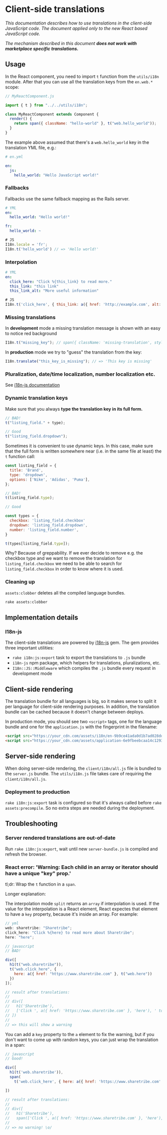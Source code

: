 # Client-side translations

_This documentation describes how to use translations in the client-side JavaScript code. The document applied only to the new React based JavaScript code._

_The mechanism described in this document **does not work with marketplace specific translations.**_

## Usage

In the React component, you need to import `t` function from the `utils/i18n` module. After that you can use all the translation keys from the `en.web.*` scope:

```js
// MyReactComponent.js

import { t } from "../../utils/i18n";

class MyReactComponent extends Component {
  render() {
    return span({ className: "hello-world" }, t("web.hello_world"));
  }
}
```

The example above assumed that there's a `web.hello_world` key in the translation YML file, e.g.:

```yml
# en.yml

en:
  js:
    hello_world: "Hello JavaScript world!"
```

### Fallbacks

Fallbacks use the same fallback mapping as the Rails server.

```yml
# YML
en:
  hello_world: "Hello world!"

fr:
  hello_world: ~
```

```javascript
# JS
I18n.locale = 'fr';
I18n.t('hello_world') // => 'Hello world!'
```

### Interpolation

```yml
# YML
en:
  click_here: "Click %{this_link} to read more."
  this_link: "this link"
  this_link_alt: "More useful information"
```

```javascript
# JS
I18n.t('click_here', { this_link: a({ href: 'http://example.com', alt: t('this_link_alt') }, t('this_link')) })
```

### Missing translations

In **development** mode a missing translation message is shown with an easy to notice red background

```javascript
I18n.t("missing_key"); // span({ className: 'missing-translation', style: { backgroundColor: 'red !important' } }, "[missing 'missing_key' translation]";
```

In **production** mode we try to "guess" the translation from the key:

```javascript
I18n.translate("this_key_is_missing"); // => 'This key is missing'
```

### Pluralization, date/time localization, number localization etc.

See [i18n-js documentation](https://github.com/fnando/i18n-js)

### Dynamic translation keys

Make sure that you always **type the translation key in its full form.**

```javascript
// BAD!
t("listing_field." + type);

// Good
t("listing_field.dropdown");
```

Sometimes it is convenient to use dynamic keys. In this case, make sure that the full form is written somewhere near (i.e. in the same file at least) the `t` function call:

```javascript
const listing_field = {
  title: 'Brand',
  type: 'dropdown',
  options: ['Nike', 'Adidas', 'Puma'],
};

// BAD!
t(listing_field.type);

// Good

const types = {
  checkbox: 'listing_field.checkbox'
  dropdown: 'listing_field.dropdown',
  number: 'listing_field.number',
}

t(types[listing_field.type]);
```

Why? Because of greppability. If we ever decide to remove e.g. the checkbox type and we want to remove the translation for `listing_field.checkbox` we need to be able to search for `listing_field.checkbox` in order to know where it is used.

### Cleaning up

`assets:clobber` deletes all the compiled language bundles.

```bash
rake assets:clobber
```

## Implementation details

### I18n-js

The client-side translations are powered by [i18n-js](https://github.com/fnando/i18n-js/) gem. The gem provides three important utilities:

- `rake i18n:js:export` task to export the translations to `.js` bundle
- `i18n-js` npm package, which helpers for translations, pluralizations, etc.
- `I18n::JS::Middleware` which compiles the `.js` bundle every request in development mode

## Client-side rendering

The translation bundle for all languages is big, so it makes sense to split it per language for client-side rendering purposes. In addition, the translation bundle can be cached because it doesn't change between deploys.

In production mode, you should see two `<script>` tags, one for the language bundle and one for the `application.js` with the fingerprint in the filename:

```html
<script src="https://your_cdn.com/assets/i18n/en-9b9ce41ada0d1b7ad028dda2c64c23d8.js"></script>
<script src="https://your_cdn.com/assets/application-6e9fbeebcaa14c12939b47fab1e53769.js"></script>
```

## Server-side rendering

When doing server-side rendering, the `client/i18n/all.js` file is bundled to the `server.js` bundle. The `utils/i18n.js` file takes care of requiring the `client/i18n/all.js`.

### Deployment to production

`rake i18n:js:export` task is configured so that it's always called before `rake assets:precompile`. So no extra steps are needed during the deployment.

## Troubleshooting

### Server rendered translations are out-of-date

Run `rake i18n:js:export`, wait until new `server-bundle.js` is compiled and refresh the browser.

### React error: 'Warning: Each child in an array or iterator should have a unique "key" prop.'

tl;dr: Wrap the `t` function in a `span`.

Longer explanation:

The interpolation mode `split` returns an `array` if interpolation is used. If the value for the interpolation is a React element, React expectes that element to have a `key` property, because it's inside an array. For example:

```javascript
// yml
web: sharetribe: "Sharetribe";
click_here: "Click %{here} to read more about Sharetribe";
here: "here";

// javascript
// BAD!

div([
  h1(t("web.sharetribe")),
  t("web.click_here", {
    here: a({ href: "https://www.sharetribe.com" }, t("web.here"))
  })
]);

// result after translations:
//
// div([
//   h1('Sharetribe'),
//   ['Click ', a({ href: 'https://www.sharetribe.com' }, 'here'), ' to read more about Sharetribe']
// ])
//
// => this will show a warning
```

You can add a `key` property to the `a` element to fix the warning, but if you don't want to come up with random keys, you can just wrap the translation in a span:

```javascript
// javascript
// Good!

div([
  h1(t('web.sharetribe')),
  span(
    t('web.click_here', { here: a({ href: 'https://www.sharetribe.com' }, t('web.here'))}),

])

// result after translations:
//
// div([
//   h1('Sharetribe'),
//   span(['Click ', a({ href: 'https://www.sharetribe.com' }, 'here'), ' to read more about Sharetribe'])])
//
// => no warning! \o/
```
